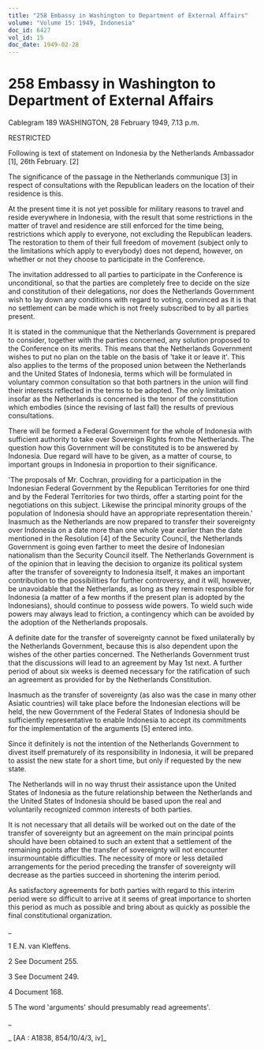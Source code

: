 ```yaml
---
title: "258 Embassy in Washington to Department of External Affairs"
volume: "Volume 15: 1949, Indonesia"
doc_id: 6427
vol_id: 15
doc_date: 1949-02-28
---
```


# 258 Embassy in Washington to Department of External Affairs

Cablegram 189 WASHINGTON, 28 February 1949, 7.13 p.m.

RESTRICTED

Following is text of statement on Indonesia by the Netherlands Ambassador [1], 26th February. [2]

The significance of the passage in the Netherlands communique [3] in respect of consultations with the Republican leaders on the location of their residence is this.

At the present time it is not yet possible for military reasons to travel and reside everywhere in Indonesia, with the result that some restrictions in the matter of travel and residence are still enforced for the time being, restrictions which apply to everyone, not excluding the Republican leaders. The restoration to them of their full freedom of movement (subject only to the limitations which apply to everybody) does not depend, however, on whether or not they choose to participate in the Conference.

The invitation addressed to all parties to participate in the Conference is unconditional, so that the parties are completely free to decide on the size and constitution of their delegations, nor does the Netherlands Government wish to lay down any conditions with regard to voting, convinced as it is that no settlement can be made which is not freely subscribed to by all parties present.

It is stated in the communique that the Netherlands Government is prepared to consider, together with the parties concerned, any solution proposed to the Conference on its merits. This means that the Netherlands Government wishes to put no plan on the table on the basis of 'take it or leave it'. This also applies to the terms of the proposed union between the Netherlands and the United States of Indonesia, terms which will be formulated in voluntary common consultation so that both partners in the union will find their interests reflected in the terms to be adopted. The only limitation insofar as the Netherlands is concerned is the tenor of the constitution which embodies (since the revising of last fall) the results of previous consultations.

There will be formed a Federal Government for the whole of Indonesia with sufficient authority to take over Sovereign Rights from the Netherlands. The question how this Government will be constituted is to be answered by Indonesia. Due regard will have to be given, as a matter of course, to important groups in Indonesia in proportion to their significance.

'The proposals of Mr. Cochran, providing for a participation in the Indonesian Federal Government by the Republican Territories for one third and by the Federal Territories for two thirds, offer a starting point for the negotiations on this subject. Likewise the principal minority groups of the population of Indonesia should have an appropriate representation therein.' Inasmuch as the Netherlands are now prepared to transfer their sovereignty over Indonesia on a date more than one whole year earlier than the date mentioned in the Resolution [4] of the Security Council, the Netherlands Government is going even farther to meet the desire of Indonesian nationalism than the Security Council itself. The Netherlands Government is of the opinion that in leaving the decision to organize its political system after the transfer of sovereignty to Indonesia itself, it makes an important contribution to the possibilities for further controversy, and it will, however, be unavoidable that the Netherlands, as long as they remain responsible for Indonesia (a matter of a few months if the present plan is adopted by the Indonesians), should continue to possess wide powers. To wield such wide powers may always lead to friction, a contingency which can be avoided by the adoption of the Netherlands proposals.

A definite date for the transfer of sovereignty cannot be fixed unilaterally by the Netherlands Government, because this is also dependent upon the wishes of the other parties concerned. The Netherlands Government trust that the discussions will lead to an agreement by May 1st next. A further period of about six weeks is deemed necessary for the ratification of such an agreement as provided for by the Netherlands Constitution.

Inasmuch as the transfer of sovereignty (as also was the case in many other Asiatic countries) will take place before the Indonesian elections will be held, the new Government of the Federal States of Indonesia should be sufficiently representative to enable Indonesia to accept its commitments for the implementation of the arguments [5] entered into.

Since it definitely is not the intention of the Netherlands Government to divest itself prematurely of its responsibility in Indonesia, it will be prepared to assist the new state for a short time, but only if requested by the new state.

The Netherlands will in no way thrust their assistance upon the United States of Indonesia as the future relationship between the Netherlands and the United States of Indonesia should be based upon the real and voluntarily recognized common interests of both parties.

It is not necessary that all details will be worked out on the date of the transfer of sovereignty but an agreement on the main principal points should have been obtained to such an extent that a settlement of the remaining points after the transfer of sovereignty will not encounter insurmountable difficulties. The necessity of more or less detailed arrangements for the period preceding the transfer of sovereignty will decrease as the parties succeed in shortening the interim period.

As satisfactory agreements for both parties with regard to this interim period were so difficult to arrive at it seems of great importance to shorten this period as much as possible and bring about as quickly as possible the final constitutional organization.

_

1 E.N. van Kleffens.

2 See Document 255.

3 See Document 249.

4 Document 168.

5 The word 'arguments' should presumably read agreements'.

_

_ [AA : A1838, 854/10/4/3, iv]_
